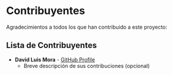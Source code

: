 # Contribuyentes

Agradecimientos a todos los que han contribuido a este proyecto:

## Lista de Contribuyentes

- **David Luis Mora** - [GitHub Profile](https://github.com/David-Luis-Mora)
  - Breve descripción de sus contribuciones (opcional)
